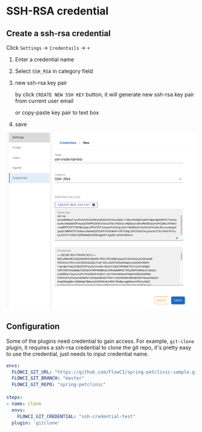 # SSH-RSA credential

## Create a ssh-rsa credential

Click `Settings` -> `Credentails` -> `+`

1. Enter a credential name
2. Select `SSH_RSA` in category field
3. new ssh-rsa key pair

    by click `CREATE NEW SSH KEY` button, it will generate new ssh-rsa key pair from current user email

    or copy-paste key pair to text box
4. save

![create ssh rsa](./img/ssh_rsa_create.png)

## Configuration

Some of the plugins need credential to gain access. For example, `git-clone` plugin, it requires a ssh-rsa credential to clone the git repo, it's pretty easy to use the credential, just needs to input credential name.

```yml
envs:
  FLOWCI_GIT_URL: "https://github.com/FlowCI/spring-petclinic-sample.git"
  FLOWCI_GIT_BRANCH: "master"
  FLOWCI_GIT_REPO: "spring-petclinic"

steps:
- name: clone
  envs:
    FLOWCI_GIT_CREDENTIAL: "ssh-credential-test"
  plugin: 'gitclone'
```
